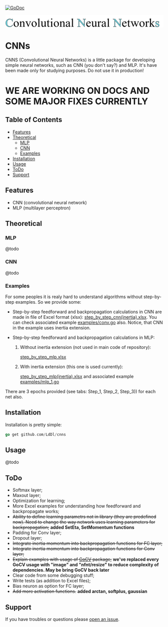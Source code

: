 [![GoDoc](https://godoc.org/github.com/golang/gddo?status.svg)](https://godoc.org/github.com/LdDl/cnns/nns)

![alt text](https://raw.githubusercontent.com/LdDl/cnns/master/cnns_png.png)

# CNNs #
CNNS (Convolutional Neural Networks) is a little package for developing simple neural networks, such as CNN (you don't say?) and MLP.
It's have been made only for studying purposes. Do not use it in production!

# WE ARE WORKING ON DOCS AND SOME MAJOR FIXES CURRENTLY

## Table of Contents

- [Features](#features)
- [Theoretical](#theoretical)
    - [MLP](#mlp)
    - [CNN](#cnn)
    - [Examples](#examples)
- [Installation](#installation)
- [Usage](#usage)
- [ToDo](#todo)
- [Support](#support)

## Features

- CNN (convolutional neural network)
- MLP (multilayer perceptron)

## Theoretical

### MLP
@todo
### CNN
@todo

### Examples

For some peoples it is realy hard to understand algorithms without step-by-step examples. So we provide some:

* Step-by-step feedforward and backpropagation calculations in CNN are made in file of Excel format (xlsx): [step_by_step_cnn(inertia).xlsx](https://github.com/LdDl/cnns/blob/master/step_by_step_cnn(inertia).xlsx). You can check associated example [examples/conv.go](https://github.com/LdDl/cnns/blob/master/examples/conv.go) also. Notice, that CNN in the example uses inertia extension. 

* Step-by-step feedforward and backpropagation calculations in MLP:
    1) Without inertia extension (not used in main code of repository):

        [step_by_step_mlp.xlsx](https://github.com/LdDl/cnns/blob/master/step_by_step_mlp.xlsx)
    2) With inertia extension (this one is used currently):

        [step_by_step_mlp(inertia).xlsx](https://github.com/LdDl/cnns/blob/master/step_by_step_mlp(inertia).xlsx)
        and associated example [examples/mlp_1.go](https://github.com/LdDl/cnns/blob/master/examples/mlp_1.go)

There are 3 epochs provided (see tabs: Step_1, Step_2, Step_3)) for each net also.

## Installation

Installation is pretty simple:
```go
go get github.com/LdDl/cnns
```

## Usage

@todo

## ToDo

- Softmax layer;
- Maxout layer;
- Optimization for learning;
- More Excel examples for understanding how feedforward and backpropagate works;
- ~~Ability to define learning parametrs not in library (they are predefined now). Need to change the way network uses learning parameters for backpropagation;~~ **added SetEta, SetMomentum functions**
- Padding for Conv layer;
- Dropout layer;
- ~~Integrate inertia momentum into backpropagation functions for FC layer;~~
- ~~Integrate inertia momentum into backpropagation functions for Conv layer;~~
- ~~Explain examples with usage of [GoCV](https://github.com/hybridgroup/gocv/#gocv) package;~~ **we've replaced every GoCV usage with "image" and "nfnt/resize" to reduce complexity of dependencies. May be bring GoCV back later**
- Clear code from some debugging stuff;
- Write tests (as addition to Excel files);
- Bias neuron as option for FC layer;
- ~~Add more activation functions.~~ **added arctan, softplus, gaussian**

## Support

If you have troubles or questions please [open an issue](https://github.com/LdDl/cnns/issues/new).
